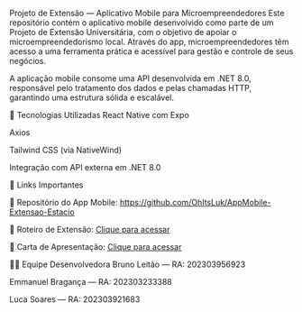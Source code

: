 Projeto de Extensão — Aplicativo Mobile para Microempreendedores
Este repositório contém o aplicativo mobile desenvolvido como parte de um Projeto de Extensão Universitária, com o objetivo de apoiar o microempreendedorismo local. Através do app, microempreendedores têm acesso a uma ferramenta prática e acessível para gestão e controle de seus negócios.

A aplicação mobile consome uma API desenvolvida em .NET 8.0, responsável pelo tratamento dos dados e pelas chamadas HTTP, garantindo uma estrutura sólida e escalável.

🚀 Tecnologias Utilizadas
React Native com Expo

Axios

Tailwind CSS (via NativeWind)

Integração com API externa em .NET 8.0

🔗 Links Importantes

📲 Repositório do App Mobile:
https://github.com/OhItsLuk/AppMobile-Extensao-Estacio

📝 Roteiro de Extensão:
[Clique para acessar](https://liveestacio-my.sharepoint.com/:w:/g/personal/202303956932_alunos_estacio_br/EfjGNx3v5pJJrV7F9dYBuAEBw5zyNMkZqtBN5HPv0qAT_w?e=LkPnfz)

📄 Carta de Apresentação:
[Clique para acessar](https://liveestacio-my.sharepoint.com/:w:/g/personal/202303956932_alunos_estacio_br/Eb_sR-6qagRCnPlI8hN6X2sBBgL4BDVXdkSnNtqeiWKJ-Q?e=ccAdW8)

👨‍💻 Equipe Desenvolvedora
Bruno Leitão — RA: 202303956923

Emmanuel Bragança — RA: 202303233388

Luca Soares — RA: 202303921683
